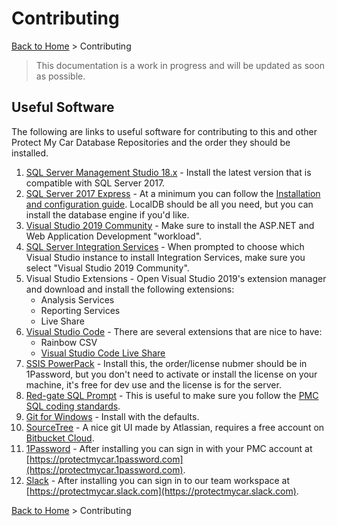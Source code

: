 # Contributing

[Back to Home](/README.md) > Contributing

>This documentation is a work in progress and will be updated as soon as possible.

## Useful Software

The following are links to useful software for contributing to this and other Protect My Car Database Repositories and the order they should be installed.

1. [SQL Server Management Studio 18.x](https://docs.microsoft.com/en-us/sql/ssms/download-sql-server-management-studio-ssms?view=sql-server-2017) - Install the latest version that is compatible with SQL Server 2017.
2. [SQL Server 2017 Express](https://www.microsoft.com/en-us/sql-server/sql-server-editions-express) - At a minimum you can follow the [Installation and configuration guide](/docs/InstallSQL17LocalDB.md). LocalDB should be all you need, but you can install the database engine if you'd like.
3. [Visual Studio 2019 Community](https://visualstudio.microsoft.com/) - Make sure to install the ASP.NET and Web Application Development "workload".
4. [SQL Server Integration Services](https://marketplace.visualstudio.com/items?itemName=SSIS.SqlServerIntegrationServicesProjects) - When prompted to choose which Visual Studio instance to install Integration Services, make sure you select "Visual Studio 2019 Community".
5. Visual Studio Extensions - Open Visual Studio 2019's extension manager and download and install the following extensions:
    - Analysis Services
    - Reporting Services
    - Live Share
6. [Visual Studio Code](https://code.visualstudio.com/) - There are several extensions that are nice to have:
    - Rainbow CSV
    - [Visual Studio Code Live Share](https://visualstudio.microsoft.com/services/live-share/)
7. [SSIS PowerPack](https://zappysys.com/customer-downloads/) - Install this, the order/license nubmer should be in 1Password, but you don't need to activate or install the license on your machine, it's free for dev use and the license is for the server.
8. [Red-gate SQL Prompt](https://download.red-gate.com/SQLDeveloperBundle.exe) - This is useful to make sure you follow the [PMC SQL coding standards](/docs/SQLCodingStandards.md).
8. [Git for Windows](https://git-scm.com/download/win) - Install with the defaults.
9. [SourceTree](https://www.sourcetreeapp.com/) - A nice git UI made by Atlassian, requires a free account on [Bitbucket Cloud](https://bitbucket.org).
10. [1Password](https://1password.com/downloads/windows/) - After installing you can sign in with your PMC account at [https://protectmycar.1password.com](https://protectmycar.1password.com).
11. [Slack](https://slack.com/downloads/windows) - After installing you can sign in to our team workspace at [https://protectmycar.slack.com](https://protectmycar.slack.com).

[Back to Home](/README.md) > Contributing
